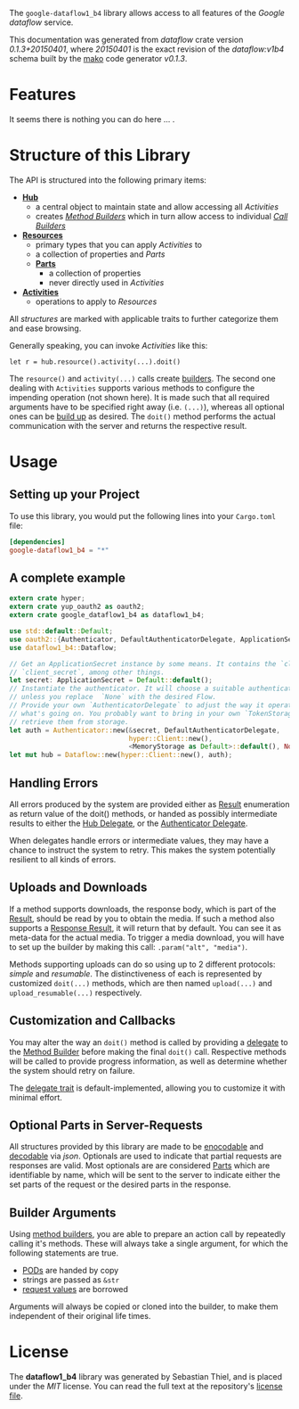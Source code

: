 <!---
DO NOT EDIT !
This file was generated automatically from 'src/mako/api/README.md.mako'
DO NOT EDIT !
-->
The `google-dataflow1_b4` library allows access to all features of the *Google dataflow* service.

This documentation was generated from *dataflow* crate version *0.1.3+20150401*, where *20150401* is the exact revision of the *dataflow:v1b4* schema built by the [mako](http://www.makotemplates.org/) code generator *v0.1.3*.
# Features

It seems there is nothing you can do here ... .





# Structure of this Library

The API is structured into the following primary items:

* **[Hub](http://byron.github.io/google-apis-rs/google-dataflow1_b4/struct.Dataflow.html)**
    * a central object to maintain state and allow accessing all *Activities*
    * creates [*Method Builders*](http://byron.github.io/google-apis-rs/google-dataflow1_b4/trait.MethodsBuilder.html) which in turn
      allow access to individual [*Call Builders*](http://byron.github.io/google-apis-rs/google-dataflow1_b4/trait.CallBuilder.html)
* **[Resources](http://byron.github.io/google-apis-rs/google-dataflow1_b4/trait.Resource.html)**
    * primary types that you can apply *Activities* to
    * a collection of properties and *Parts*
    * **[Parts](http://byron.github.io/google-apis-rs/google-dataflow1_b4/trait.Part.html)**
        * a collection of properties
        * never directly used in *Activities*
* **[Activities](http://byron.github.io/google-apis-rs/google-dataflow1_b4/trait.CallBuilder.html)**
    * operations to apply to *Resources*

All *structures* are marked with applicable traits to further categorize them and ease browsing.

Generally speaking, you can invoke *Activities* like this:

```Rust,ignore
let r = hub.resource().activity(...).doit()
```


The `resource()` and `activity(...)` calls create [builders][builder-pattern]. The second one dealing with `Activities` 
supports various methods to configure the impending operation (not shown here). It is made such that all required arguments have to be 
specified right away (i.e. `(...)`), whereas all optional ones can be [build up][builder-pattern] as desired.
The `doit()` method performs the actual communication with the server and returns the respective result.

# Usage

## Setting up your Project

To use this library, you would put the following lines into your `Cargo.toml` file:

```toml
[dependencies]
google-dataflow1_b4 = "*"
```

## A complete example

```Rust
extern crate hyper;
extern crate yup_oauth2 as oauth2;
extern crate google_dataflow1_b4 as dataflow1_b4;

use std::default::Default;
use oauth2::{Authenticator, DefaultAuthenticatorDelegate, ApplicationSecret, MemoryStorage};
use dataflow1_b4::Dataflow;

// Get an ApplicationSecret instance by some means. It contains the `client_id` and 
// `client_secret`, among other things.
let secret: ApplicationSecret = Default::default();
// Instantiate the authenticator. It will choose a suitable authentication flow for you, 
// unless you replace  `None` with the desired Flow.
// Provide your own `AuthenticatorDelegate` to adjust the way it operates and get feedback about 
// what's going on. You probably want to bring in your own `TokenStorage` to persist tokens and
// retrieve them from storage.
let auth = Authenticator::new(&secret, DefaultAuthenticatorDelegate,
                              hyper::Client::new(),
                              <MemoryStorage as Default>::default(), None);
let mut hub = Dataflow::new(hyper::Client::new(), auth);

```

## Handling Errors

All errors produced by the system are provided either as [Result](http://byron.github.io/google-apis-rs/google-dataflow1_b4/enum.Result.html) enumeration as return value of 
the doit() methods, or handed as possibly intermediate results to either the 
[Hub Delegate](http://byron.github.io/google-apis-rs/google-dataflow1_b4/trait.Delegate.html), or the [Authenticator Delegate](http://byron.github.io/google-apis-rs/google-dataflow1_b4/../yup-oauth2/trait.AuthenticatorDelegate.html).

When delegates handle errors or intermediate values, they may have a chance to instruct the system to retry. This 
makes the system potentially resilient to all kinds of errors.

## Uploads and Downloads
If a method supports downloads, the response body, which is part of the [Result](http://byron.github.io/google-apis-rs/google-dataflow1_b4/enum.Result.html), should be
read by you to obtain the media.
If such a method also supports a [Response Result](http://byron.github.io/google-apis-rs/google-dataflow1_b4/trait.ResponseResult.html), it will return that by default.
You can see it as meta-data for the actual media. To trigger a media download, you will have to set up the builder by making
this call: `.param("alt", "media")`.

Methods supporting uploads can do so using up to 2 different protocols: 
*simple* and *resumable*. The distinctiveness of each is represented by customized 
`doit(...)` methods, which are then named `upload(...)` and `upload_resumable(...)` respectively.

## Customization and Callbacks

You may alter the way an `doit()` method is called by providing a [delegate](http://byron.github.io/google-apis-rs/google-dataflow1_b4/trait.Delegate.html) to the 
[Method Builder](http://byron.github.io/google-apis-rs/google-dataflow1_b4/trait.CallBuilder.html) before making the final `doit()` call. 
Respective methods will be called to provide progress information, as well as determine whether the system should 
retry on failure.

The [delegate trait](http://byron.github.io/google-apis-rs/google-dataflow1_b4/trait.Delegate.html) is default-implemented, allowing you to customize it with minimal effort.

## Optional Parts in Server-Requests

All structures provided by this library are made to be [enocodable](http://byron.github.io/google-apis-rs/google-dataflow1_b4/trait.RequestValue.html) and 
[decodable](http://byron.github.io/google-apis-rs/google-dataflow1_b4/trait.ResponseResult.html) via *json*. Optionals are used to indicate that partial requests are responses 
are valid.
Most optionals are are considered [Parts](http://byron.github.io/google-apis-rs/google-dataflow1_b4/trait.Part.html) which are identifiable by name, which will be sent to 
the server to indicate either the set parts of the request or the desired parts in the response.

## Builder Arguments

Using [method builders](http://byron.github.io/google-apis-rs/google-dataflow1_b4/trait.CallBuilder.html), you are able to prepare an action call by repeatedly calling it's methods.
These will always take a single argument, for which the following statements are true.

* [PODs][wiki-pod] are handed by copy
* strings are passed as `&str`
* [request values](http://byron.github.io/google-apis-rs/google-dataflow1_b4/trait.RequestValue.html) are borrowed

Arguments will always be copied or cloned into the builder, to make them independent of their original life times.

[wiki-pod]: http://en.wikipedia.org/wiki/Plain_old_data_structure
[builder-pattern]: http://en.wikipedia.org/wiki/Builder_pattern
[google-go-api]: https://github.com/google/google-api-go-client

# License
The **dataflow1_b4** library was generated by Sebastian Thiel, and is placed 
under the *MIT* license.
You can read the full text at the repository's [license file][repo-license].

[repo-license]: https://github.com/Byron/google-apis-rs/LICENSE.md
